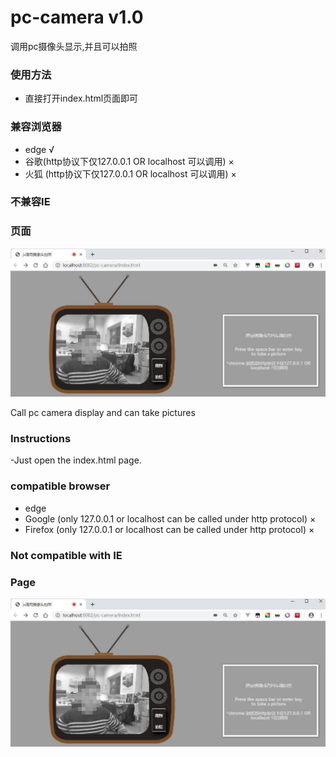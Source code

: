 # pc-camera v1.0
调用pc摄像头显示,并且可以拍照

### 使用方法
- 直接打开index.html页面即可

### 兼容浏览器
- edge √
- 谷歌(http协议下仅127.0.0.1 OR localhost 可以调用) ×
- 火狐 (http协议下仅127.0.0.1 OR localhost 可以调用) ×


### 不兼容IE

### 页面
![demo](./image/readMe.jpg)

Call pc camera display and can take pictures

### Instructions
-Just open the index.html page.

### compatible browser
- edge
- Google (only 127.0.0.1 or localhost can be called under http protocol) ×
- Firefox  (only 127.0.0.1 or localhost can be called under http protocol) ×


### Not compatible with IE

### Page
![demo](./image/readMe.jpg)
